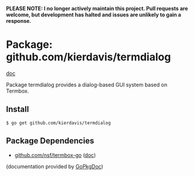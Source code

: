 **PLEASE NOTE: I no longer actively maintain this project. Pull requests are welcome, but development has halted and issues are unlikely to gain a response.**

Package: github.com/kierdavis/termdialog
===========================================

[doc](http://godoc.org/github.com/kierdavis/termdialog)

Package termdialog provides a dialog-based GUI system based on Termbox.


Install
-------

    $ go get github.com/kierdavis/termdialog

Package Dependencies
--------------------

* [github.com/nsf/termbox-go](https://github.com/nsf/termbox-go) ([doc](http://godoc.org/github.com/nsf/termbox-go))

(documentation provided by [GoPkgDoc](http://godoc.org/))

